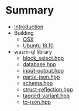 # Summary

* [Introduction](README.md)
* Building
    * [OSX](build-osx.md)
    * [Ubuntu 18.10](build-ubuntu-1810.md)
* wasm-ql library
    * [block_select.hpp](generated/doc_block_select.md)
    * [database.hpp](generated/doc_database.md)
    * [input-output.hpp](generated/doc_input-output.md)
    * [parse-json.hpp](generated/doc_parse-json.md)
    * [schema.hpp](generated/doc_schema.md)
    * [struct-reflection.hpp](generated/doc_struct-reflection.md)
    * [tagged-variant.hpp](generated/doc_tagged-variant.md)
    * [to-json.hpp](generated/doc_to-json.md)
